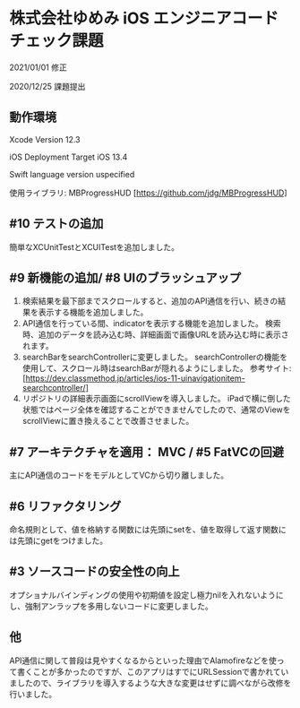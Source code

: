 # 株式会社ゆめみ iOS エンジニアコードチェック課題
2021/01/01  修正

2020/12/25  課題提出

## 動作環境

Xcode Version 12.3

iOS Deployment Target iOS 13.4

Swift language version uspecified

使用ライブラリ: MBProgressHUD [https://github.com/jdg/MBProgressHUD]

## #10 テストの追加
簡単なXCUnitTestとXCUITestを追加しました。

## #9 新機能の追加/ #8 UIのブラッシュアップ
1. 検索結果を最下部までスクロールすると、追加のAPI通信を行い、続きの結果を表示する機能を追加しました。
2. API通信を行っている間、indicatorを表示する機能を追加しました。  検索時、追加のデータを読み込む時、詳細画面で画像URLを読み込む時に表示されます。
3. searchBarをsearchControllerに変更しました。 searchControllerの機能を使用して、スクロール時はsearchBarが隠れるようにしました。 参考サイト: [https://dev.classmethod.jp/articles/ios-11-uinavigationitem-searchcontroller/]
4. リポジトリの詳細表示画面にscrollViewを導入しました。  iPadで横に倒した状態ではページ全体を確認することができませんでしたので、通常のViewをscrollViewに置き換えることで改善させました。

## #7 アーキテクチャを適用： MVC / #5 FatVCの回避
主にAPI通信のコードをモデルとしてVCから切り離しました。

## #6 リファクタリング
命名規則として、値を格納する関数には先頭にsetを、値を取得して返す関数には先頭にgetをつけました。

## #3 ソースコードの安全性の向上
オプショナルバインディングの使用や初期値を設定し極力nilを入れないようにし、強制アンラップを多用しないコードに変更しました。


## 他
API通信に関して普段は見やすくなるからといった理由でAlamofireなどを使って書くことが多かったのですが、このアプリはすでにURLSessionで書かれていましたので、ライブラリを導入するような大きな変更はせずに調べながら改修を行いました。

